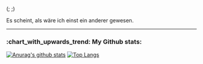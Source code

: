 (; ;)

Es scheint, als wäre ich einst ein anderer gewesen.

* * *  
<h3 align="left">:chart_with_upwards_trend: My Github stats:</h3>

[![Anurag's github stats](https://github-readme-stats.vercel.app/api?username=LeVentSeLeve-ilFautTenterDeVivre&show_icons=true&theme=tokyonight)](https://github.com/anuraghazra/github-readme-stats)
[![Top Langs](https://github-readme-stats.vercel.app/api/top-langs/?username=LeVentSeLeve-ilFautTenterDeVivre&layout=compact&theme=tokyonight)](https://github.com/anuraghazra/github-readme-stats)

<!--- made by https://github.com/anuraghazra/github-readme-stats --->
